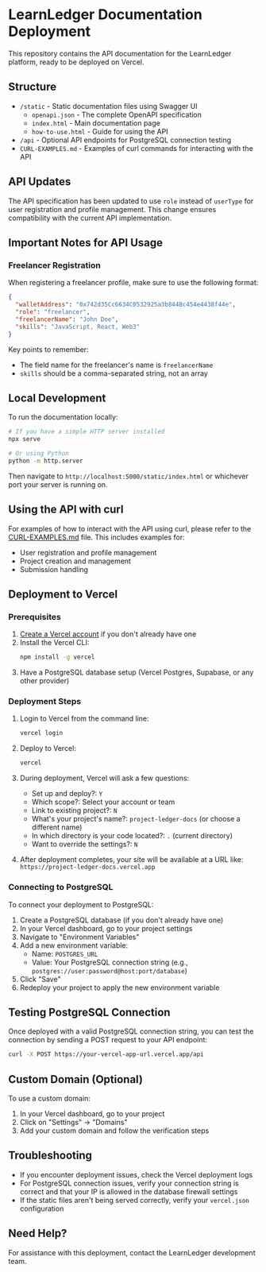 # LearnLedger Documentation Deployment

This repository contains the API documentation for the LearnLedger platform, ready to be deployed on Vercel.

## Structure

- `/static` - Static documentation files using Swagger UI
  - `openapi.json` - The complete OpenAPI specification
  - `index.html` - Main documentation page
  - `how-to-use.html` - Guide for using the API
- `/api` - Optional API endpoints for PostgreSQL connection testing
- `CURL-EXAMPLES.md` - Examples of curl commands for interacting with the API

## API Updates

The API specification has been updated to use `role` instead of `userType` for user registration and profile management. This change ensures compatibility with the current API implementation.

## Important Notes for API Usage

### Freelancer Registration

When registering a freelancer profile, make sure to use the following format:

```json
{
  "walletAddress": "0x742d35Cc6634C0532925a3b844Bc454e4438f44e",
  "role": "freelancer",
  "freelancerName": "John Doe",
  "skills": "JavaScript, React, Web3"
}
```

Key points to remember:
- The field name for the freelancer's name is `freelancerName`
- `skills` should be a comma-separated string, not an array

## Local Development

To run the documentation locally:

```bash
# If you have a simple HTTP server installed
npx serve

# Or using Python
python -m http.server
```

Then navigate to `http://localhost:5000/static/index.html` or whichever port your server is running on.

## Using the API with curl

For examples of how to interact with the API using curl, please refer to the [CURL-EXAMPLES.md](./CURL-EXAMPLES.md) file. This includes examples for:

- User registration and profile management
- Project creation and management
- Submission handling

## Deployment to Vercel

### Prerequisites

1. [Create a Vercel account](https://vercel.com/signup) if you don't already have one
2. Install the Vercel CLI:
   ```bash
   npm install -g vercel
   ```
3. Have a PostgreSQL database setup (Vercel Postgres, Supabase, or any other provider)

### Deployment Steps

1. Login to Vercel from the command line:
   ```bash
   vercel login
   ```

2. Deploy to Vercel:
   ```bash
   vercel
   ```

3. During deployment, Vercel will ask a few questions:
   - Set up and deploy?: `Y`
   - Which scope?: Select your account or team
   - Link to existing project?: `N`
   - What's your project's name?: `project-ledger-docs` (or choose a different name)
   - In which directory is your code located?: `.` (current directory)
   - Want to override the settings?: `N`

4. After deployment completes, your site will be available at a URL like: `https://project-ledger-docs.vercel.app`

### Connecting to PostgreSQL

To connect your deployment to PostgreSQL:

1. Create a PostgreSQL database (if you don't already have one)
2. In your Vercel dashboard, go to your project settings
3. Navigate to "Environment Variables"
4. Add a new environment variable:
   - Name: `POSTGRES_URL`
   - Value: Your PostgreSQL connection string (e.g., `postgres://user:password@host:port/database`)
5. Click "Save"
6. Redeploy your project to apply the new environment variable

## Testing PostgreSQL Connection

Once deployed with a valid PostgreSQL connection string, you can test the connection by sending a POST request to your API endpoint:

```bash
curl -X POST https://your-vercel-app-url.vercel.app/api
```

## Custom Domain (Optional)

To use a custom domain:

1. In your Vercel dashboard, go to your project
2. Click on "Settings" → "Domains"
3. Add your custom domain and follow the verification steps

## Troubleshooting

- If you encounter deployment issues, check the Vercel deployment logs
- For PostgreSQL connection issues, verify your connection string is correct and that your IP is allowed in the database firewall settings
- If the static files aren't being served correctly, verify your `vercel.json` configuration

## Need Help?

For assistance with this deployment, contact the LearnLedger development team. 